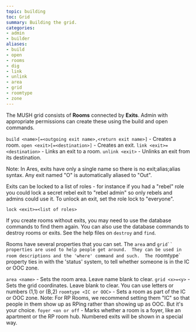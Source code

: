 ```yaml
---
topic: building
toc: Grid
summary: Building the grid.
categories:
- admin
- builder
aliases:
- build
- open
- rooms
- dig
- link
- unlink
- area
- grid
- roomtype
- zone
---
```

The MUSH grid consists of **Rooms** connected by **Exits**.  Admin with appropriate permissions can create these using the build and open commands.

`build <name>[=<outgoing exit name>,<return exit name>]` - Creates a room.
`open <exit>[=<destination>]` - Creates an exit.
`link <exit>=<destination>` - Links an exit to a room.
`unlink <exit>` - Unlinks an exit from its destination.

Note: In Ares, exits have only a single name so there is no exit;alias;alias syntax.  Any exit named "O" is automatically aliased to "Out".

Exits can be locked to a list of roles - for instance if you had a "rebel" role you could lock a secret rebel exit to "rebel admin" so only rebels and admins could use it.  To unlock an exit, set the role lock to "everyone".

`lock <exit>=<list of roles>`

If you create rooms without exits, you may need to use the database commands to find them again.  You can also use the database commands to destroy rooms or exits.  See the help files on `destroy` and `find`.

Rooms have several properties that you can set.  The `area` and `grid`` properties are used to help people get around.  They can be used in room descriptions and the 'where' command and such.  The `roomtype` property ties in with the 'status' system, to tell whether someone is in the IC or OOC zone.

`area <name>` - Sets the room area.  Leave name blank to clear.
`grid <x>=<y>` - Sets the grid coordinates.  Leave blank to clear.
        You can use letters or numbers (1,1) or (B,2)
`roomtype <IC or OOC>` - Sets a room as part of the IC or OOC zone.
        Note:  For RP Rooms, we recommend setting them "IC" so that people in them 
        show up as RPing rather than showing up as OOC.  But it's your choice.
`foyer <on or off` - Marks whether a room is a foyer, like an apartment or the
        RP room hub.  Numbered exits will be shown in a special way.
